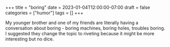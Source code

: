 +++
title = "boring"
date = 2023-01-04T12:00:00-07:00
draft = false
categories = ["humor"]
tags = []
+++

My younger brother and one of my friends are literally having a conversation about boring - boring machines, boring holes, troubles boring. I suggested they change the topic to riveting because it might be more interesting but no dice.